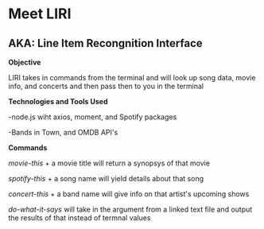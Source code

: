 # Meet LIRI #
## AKA: Line Item Recongnition Interface ##

**Objective**

LIRI takes in commands from the terminal and will look up song data, movie info, and concerts and then pass then to you in the terminal

**Technologies and Tools Used**

-node.js wiht axios, moment, and Spotify packages

-Bands in Town, and OMDB API's

**Commands**

*movie-this* +  a movie title will return a synopsys of that movie

*spotify-this* + a song name will yield details about that song

*concert-this* + a band name will give info on that artist's upcoming shows

*do-what-it-says* will take in the argument from a linked text file and output the results of that instead of termnal values

